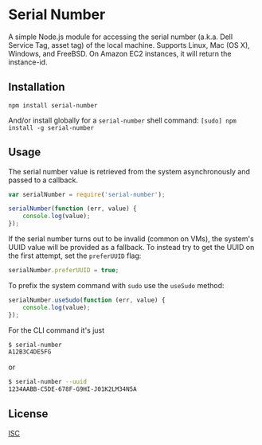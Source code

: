 Serial Number
=============

A simple Node.js module for accessing the serial number (a.k.a. Dell Service
Tag, asset tag) of the local machine. Supports Linux, Mac (OS X), Windows, and
FreeBSD. On Amazon EC2 instances, it will return the instance-id.


Installation
------------
`npm install serial-number`

And/or install globally for a `serial-number` shell command:
`[sudo] npm install -g serial-number`


Usage
-----
The serial number value is retrieved from the system asynchronously and passed
to a callback.

```javascript
var serialNumber = require('serial-number');

serialNumber(function (err, value) {
	console.log(value);
});
```

If the serial number turns out to be invalid (common on VMs), the system's UUID
value will be provided as a fallback. To instead try to get the UUID on the
first attempt, set the `preferUUID` flag:

```javascript
serialNumber.preferUUID = true;
```

To prefix the system command with `sudo` use the `useSudo` method:

```javascript
serialNumber.useSudo(function (err, value) {
	console.log(value);
});
```

For the CLI command it's just

```sh
$ serial-number
A12B3C4DE5FG
```

or

```sh
$ serial-number --uuid
1234AABB-C5DE-678F-G9HI-J01K2LM34N5A
```

License
-------
[ISC](https://raw.github.com/es128/serial-number/master/LICENSE)
